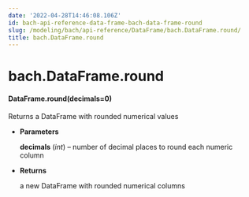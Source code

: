 ```yaml
---
date: '2022-04-28T14:46:08.106Z'
id: bach-api-reference-data-frame-bach-data-frame-round
slug: /modeling/bach/api-reference/DataFrame/bach.DataFrame.round/
title: bach.DataFrame.round
---
```


# bach.DataFrame.round


#### DataFrame.round(decimals=0)
Returns a DataFrame with rounded numerical values


* **Parameters**

    **decimals** (*int*) – number of decimal places to round each numeric column



* **Returns**

    a new DataFrame with rounded numerical columns


<!-- !! processed by numpydoc !! -->

